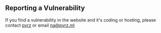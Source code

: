 ## Reporting a Vulnerability

If you find a vulnerability in the website and it's coding or hosting, please contact [pvrz](https://github.com/pvrz) or email na@pvrz.ml
